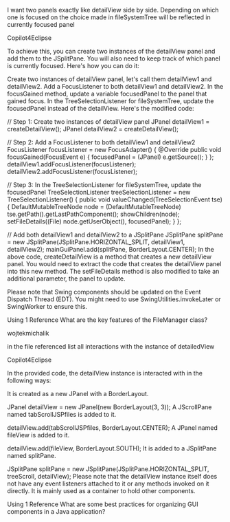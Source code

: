 I want two panels exactly like detailView side by side. Depending on which one is focused on the choice made in fileSystemTree will be reflected in currently focused panel


Copilot4Eclipse


To achieve this, you can create two instances of the detailView panel and add them to the JSplitPane. You will also need to keep track of which panel is currently focused. Here's how you can do it:

Create two instances of detailView panel, let's call them detailView1 and detailView2.
Add a FocusListener to both detailView1 and detailView2. In the focusGained method, update a variable focusedPanel to the panel that gained focus.
In the TreeSelectionListener for fileSystemTree, update the focusedPanel instead of the detailView.
Here's the modified code:


// Step 1: Create two instances of detailView panel
JPanel detailView1 = createDetailView();
JPanel detailView2 = createDetailView();

// Step 2: Add a FocusListener to both detailView1 and detailView2
FocusListener focusListener = new FocusAdapter() {
    @Override
    public void focusGained(FocusEvent e) {
        focusedPanel = (JPanel) e.getSource();
    }
};
detailView1.addFocusListener(focusListener);
detailView2.addFocusListener(focusListener);

// Step 3: In the TreeSelectionListener for fileSystemTree, update the focusedPanel
TreeSelectionListener treeSelectionListener = new TreeSelectionListener() {
    public void valueChanged(TreeSelectionEvent tse) {
        DefaultMutableTreeNode node = (DefaultMutableTreeNode) tse.getPath().getLastPathComponent();
        showChildren(node);
        setFileDetails((File) node.getUserObject(), focusedPanel);
    }
};

// Add both detailView1 and detailView2 to a JSplitPane
JSplitPane splitPane = new JSplitPane(JSplitPane.HORIZONTAL_SPLIT, detailView1, detailView2);
mainGuiPanel.add(splitPane, BorderLayout.CENTER);
In the above code, createDetailView is a method that creates a new detailView panel. You would need to extract the code that creates the detailView panel into this new method. The setFileDetails method is also modified to take an additional parameter, the panel to update.

Please note that Swing components should be updated on the Event Dispatch Thread (EDT). You might need to use SwingUtilities.invokeLater or SwingWorker to ensure this.

Using 1 Reference
 What are the key features of the FileManager class?

wojtekmichalik

in the file referenced list all interactions with the instance of detailedView


Copilot4Eclipse


In the provided code, the detailView instance is interacted with in the following ways:

It is created as a new JPanel with a BorderLayout.

JPanel detailView = new JPanel(new BorderLayout(3, 3));
A JScrollPane named tabScrollJSPfiles is added to it.

detailView.add(tabScrollJSPfiles, BorderLayout.CENTER);
A JPanel named fileView is added to it.

detailView.add(fileView, BorderLayout.SOUTH);
It is added to a JSplitPane named splitPane.

JSplitPane splitPane = new JSplitPane(JSplitPane.HORIZONTAL_SPLIT, treeScroll, detailView);
Please note that the detailView instance itself does not have any event listeners attached to it or any methods invoked on it directly. It is mainly used as a container to hold other components.

Using 1 Reference
 What are some best practices for organizing GUI components in a Java application?


